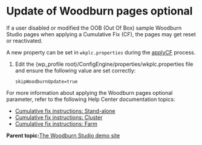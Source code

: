 # Update of Woodburn pages optional

If a user disabled or modified the OOB \(Out Of Box\) sample Woodburn Studio pages when applying a Cumulative Fix \(CF\), the pages may get reset or reactivated.

A new property can be set in `wkplc.properties` during the [applyCF](../overview/ccf_strategy95.md) process.

1.  Edit the \(wp\_profile root\)/ConfigEngine/properties/wkplc.properties file and ensure the following value are set correctly:

    ```
    skipWoodburnUpdate=true
    ```


For more information about applying the Woodburn pages optional parameter, refer to the following Help Center documentation topics:

-   [Cumulative fix instructions: Stand-alone](../overview/ccf_95_standalone.md#)
-   [Cumulative fix instructions: Cluster](../overview/ccf_95_cluster.md#)
-   [Cumulative fix instructions: Farm](../overview/ccf_95_farm.md#)

**Parent topic:**[The Woodburn Studio demo site](../woodburn_studio/woodburn_studio.md)

